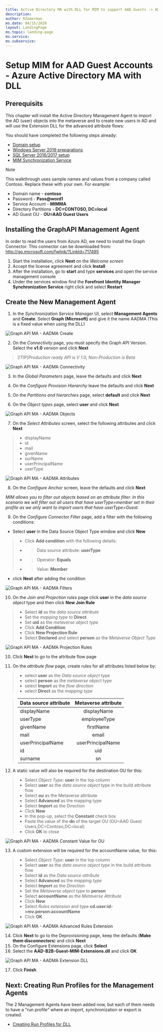 ```yaml
---
title: Active Directory MA with DLL for MIM to support AAD Guests -> AD
description: 
author: RZomerman
ms.date: 04/15/2020
layout: LandingPage
ms.topic: landing-page
ms.service: 
ms.subservice:
---
```


# Setup MIM for AAD Guest Accounts - Azure Active Directory MA with DLL

## Prerequisits
This chapter will install the Active Directory Management Agent to import the AD (user) objects into the metaverse and to create new users in AD and will use the Extension DLL for the advanced attribute flows:

You should have completed the following steps already:

- [Domain setup](preparedomain.md)
- [Windows Server 2019 preparations](prepare-server-ws-2019.md)
- [SQL Server 2016/2017 setup](install-SQL-server.md)
- [MIM Synchronization Service](install-mim-sync-service.md)

> [!NOTE]
> This walkthrough uses sample names and values from a company called Contoso. Replace these with your own. For example:
> - Domain name - **contoso**
> - Password - **Pass@word1**
> - Service Account - **MIMMA**
> - Directory Partitions - **DC=CONTOSO, DC=local**
> - AD Guest OU - **OU=AAD Guest Users**

## Installing the GraphAPI Management Agent
In order to read the users from Azure AD, we need to install the Graph Connector. This connector can be downloaded from: http://go.microsoft.com/fwlink/?LinkId=717495
1. Start the installation, click **Next** on the _Welcome screen_ 
2. Accept the license agreement and click **Install** 
3. After the installation, go to **start** and type **services** and open the service management console 
4. Under the services window find the **Forefront Identity Manager Synchronization Service** right click and select **Restart** 

## Create the New Management Agent 
1. In the _Synchronization Service Manager_ UI, select **Management Agents** and **Create**. Select **Graph (Microsoft)** and give it the name AADMA (This is a fixed value when using the DLL) 

![Graph API MA - AADMA Create](./images/1.AADMACreate.png)

2. On the _Connectivity_ page, you must specify the Graph API Version. Select the **v1.0** version and click **Next**

> [!TIP]_Production ready API is V 1.0, Non-Production is Beta_

![Graph API MA - AADMA Connectivity](./images/2.AADMAConnectivity.png)

3. In the _Global Parameters_ page, leave the defaults and click **Next**

4.	On the _Configure Provision Hierarchy_ leave the defaults and click **Next**

5. On the _Partitions and hierarchies_ page, select **default** and click **Next** 

6. On the _Object types_ page, select **user** and click **Next**

![Graph API MA - AADMA Objects](./images/6.AADMAObjectTypes.png)

7. On the _Select Attributes_ screen, select the following attributes and click **Next**

> - displayName
> - id
> - mail
> - givenName
> - surName
> - userPrincipalName
> - userType

![Graph API MA - AADMA Attributes](./images/7.AADMAAttributes.png)

8. On the _Configure Anchor_ screen, leave the defaults and click **Next**

_MIM allows you to filter out objects based on an attribute filter. In this scenario we will filter out all users that have userType=member set in their profile as we only want to import users that have userType=Guest._

9. On the _Configure Connector Filter_ page, add a filter with the following conditions:
- Select **user** in the Data Source Object Type window and click **New**
> - Click **Add condition** with the following details:
> - > Data source attribute: **userType**
> - > Operator: **Equals**
> - > Value: **Member**
- click **Next** after adding the condition  

![Graph API MA - AADMA Filters](./images/9.AADMAFilters.png)

10.	On the _Join and Projection rules_ page click **user** in the _data source object_ type and then click **New Join Rule**
> - Select **id** as the _data source attribute_
> - Set the _mapping type_ to **Direct**
> - Set **uid** as the _metaverse object type_
> - Click **Add Condition**
> - Click **New Projection Rule**
> - Select **Declared** and select **person** as the _Metaverse Object Type_

![Graph API MA - AADMA Projection Rules](./images/1.GraphAPIDLLProjection.png)

10.	Click **Next** to go to the attribute flow page

11.	On the _attribute flow_ page, create rules for all attributes listed below by:
> - select **user** as the _Data source object_ type
> - select **person** as the _metaverse object_ type
> - select **Import** as the _flow direction_
> - select **Direct** as the _mapping type_

> |Data source attribute | Metaverse attribute |
> |----------------------|:--------------------:
> |displayName | displayName |
> |userType | employeeType |
> |givenName | firstName |
> |mail | email |
> |userPrincipalName | userPrincipalName |
> |id | uid |
> |surname | sn |

12.	A static value will also be required for the destination OU for this: 
> - Select _Object Type_: **user** in the top column
> - Select **user** as the _data source object_ type in the build attribute flow
> - Select **ou** as the Metaverse attribute
> - Select **Advanced** as the mapping type
> - Select **Import** as the Direction
> - Click **New**
> - In the pop-up, select the **Constant** check box
> - Paste the value of the **dn** of the target OU (OU=AAD Guest Users,DC=Contoso,DC=local)
> - Click **OK** to close

![Graph API MA - AADMA Constant Value for OU](./images/2.GraphAPIDLLOUConstantValue.png)

13.	A custom extension will be required for the accountName value, for this:
> - Select _Object Type_: **user** in the top column
> - Select **user** as the _data source object type_ in the build attribute flow
> - Select **id** as the _Data source attribute_
> - Select **Advanced** as the _mapping type_
> - Select **Import** as the _Direction_
> - Set the _Metaverse object type_ to **person**
> - Select **accountName** as the _Metaverse Attribute_
> - Click **New**
> - Select _Rules extension_ and type **cd.user:id->mv.person:accountName**
> - Click **OK**

![Graph API MA - AADMA Advanced Rules Extension](./images/3.GraphAPIDLLAdvancedRulesExtension.png)

14.	Click **Next** to go to the Deprovisioning page, keep the defaults (**Make them disconnectors**) and click **Next**
15.	On the Configure Extensions page, click **Select**
16.	Select the **AAD-B2B-Guest-MIM-Extensions.dll** and click **OK**

![Graph API MA - AADMA Extension DLL](./images/4.GraphAPIDLLConfigureExtensions.png)

17.	Click **Finish**

## Next: Creating Run Profiles for the Management Agents
The 2 Management Agents have been added now, but each of them needs to have a "run profile" where an import, synchronization or export is created.
- [Creating Run Profiles for DLL](configuring-MA-runprofiles-dll.md)
